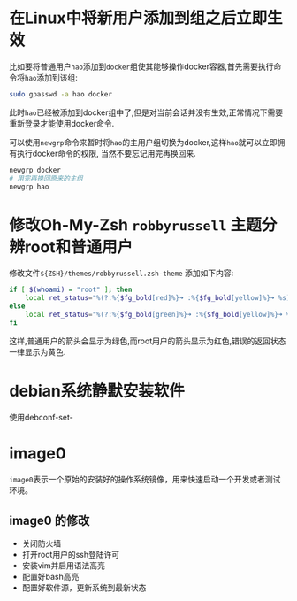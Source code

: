 # 在Linux中将新用户添加到组之后立即生效
比如要将普通用户`hao`添加到`docker`组使其能够操作docker容器,首先需要执行命令将`hao`添加到该组:
```bash
sudo gpasswd -a hao docker
```
此时`hao`已经被添加到docker组中了,但是对当前会话并没有生效,正常情况下需要重新登录才能使用docker命令.

可以使用`newgrp`命令来暂时将`hao`的主用户组切换为docker,这样`hao`就可以立即拥有执行docker命令的权限,
当然不要忘记用完再换回来.
```bash
newgrp docker
# 用完再换回原来的主组
newgrp hao
```

# 修改Oh-My-Zsh `robbyrussell` 主题分辨root和普通用户
修改文件`${ZSH}/themes/robbyrussell.zsh-theme` 添加如下内容:
```bash
if [ $(whoami) = "root" ]; then
    local ret_status="%(?:%{$fg_bold[red]%}➜ :%{$fg_bold[yellow]%}➜ %s)"
else
    local ret_status="%(?:%{$fg_bold[green]%}➜ :%{$fg_bold[yellow]%}➜ %s)"
fi
```
这样,普通用户的箭头会显示为绿色,而root用户的箭头显示为红色,错误的返回状态一律显示为黄色.

# debian系统静默安装软件
使用debconf-set-

# image0
`image0`表示一个原始的安装好的操作系统镜像，用来快速启动一个开发或者测试环境。
## image0 的修改
- 关闭防火墙
- 打开root用户的ssh登陆许可
- 安装vim并启用语法高亮
- 配置好bash高亮
- 配置好软件源，更新系统到最新状态